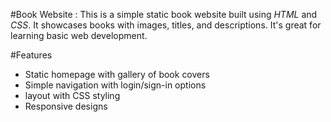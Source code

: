 #Book Website :
  This is a simple static book website built using *HTML* and *CSS*. It showcases books with images, titles, and descriptions. It's great for learning basic web development.

#Features

- Static homepage with gallery of book covers
- Simple navigation with login/sign-in options
- layout with CSS styling
- Responsive designs
